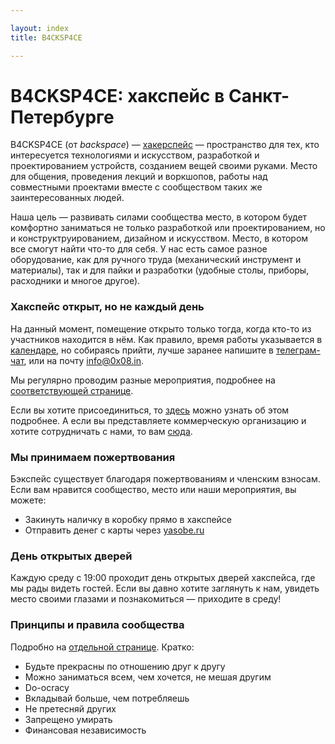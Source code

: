 ```yaml
---

layout: index
title: B4CKSP4CE

---
```


# B4CKSP4CE: хакспейс в Санкт-Петербурге
B4CKSP4CE (от *backspace*) — [хакерспейс](https://ru.wikipedia.org/wiki/%D0%A5%D0%B0%D0%BA%D0%B5%D1%80%D1%81%D0%BF%D0%B5%D0%B9%D1%81) — пространство для тех, кто интересуется технологиями и искусством, разработкой и проектированием устройств, созданием вещей своими руками. Место для общения, проведения лекций и воркшопов, работы над совместными проектами вместе с сообществом таких же заинтересованных людей.

Наша цель — развивать силами сообщества место, в котором будет комфортно заниматься не только разработкой или проектированием, но и конструктруированием, дизайном и искусством. Место, в котором все смогут найти что-то для себя. У нас есть самое разное оборудование, как для ручного труда (механический инструмент и материалы), так и для пайки и разработки (удобные столы, приборы, расходники и многое другое).


### Хакспейс открыт, но не каждый день
На данный момент, помещение открыто только тогда, когда кто-то из участников находится в нём. Как правило, время работы указывается в [календаре](https://calendar.google.com/calendar/embed?src=n0oev7vtqntpok3phdbb48cvu0%40group.calendar.google.com&ctz=Europe%2FMoscow), но собираясь прийти, лучше заранее напишите в [телеграм-чат](tg://resolve/?domain=backspace_chat), или на почту [info@0x08.in](mailto:info@0x08.in).

Мы регулярно проводим разные мероприятия, подробнее на [соответствующей странице](/events).

Если вы хотите присоединиться, то [здесь](/participants.html) можно узнать об этом подробнее. А если вы представляете коммерческую организацию и хотите сотрудничать с нами, то вам [сюда](/partnership.html).

### Мы принимаем пожертвования
Бэкспейс существует благодаря пожертвованиям и членским взносам. Если вам нравится сообщество, место или наши мероприятия, вы можете:
* Закинуть наличку в коробку прямо в хакспейсе
* Отправить денег с карты через [yasobe.ru](https://yasobe.ru/na/b4cksp4ce)

### День открытых дверей
Каждую среду с 19:00 проходит день открытых дверей хакспейса, где мы рады видеть гостей. Если вы давно хотите заглянуть к нам, увидеть место своими глазами и познакомиться — приходите в среду!

### Принципы и правила сообщества
Подробно на [отдельной странице](/principles-rules.html). Кратко:

* Будьте прекрасны по отношению друг к другу
* Можно заниматься всем, чем хочется, не мешая другим
* Do-ocracy
* Вкладывай больше, чем потребляешь
* Не претесняй других
* Запрещено умирать
* Финансовая независимость
